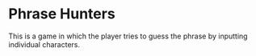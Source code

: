 # Phrase Hunters

This is a game in which the player tries to guess the phrase by inputting individual characters.
